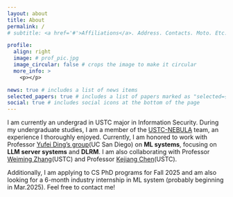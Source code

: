 ```yaml
---
layout: about
title: About
permalink: /
# subtitle: <a href='#'>Affiliations</a>. Address. Contacts. Moto. Etc.

profile:
  align: right
  image: # prof_pic.jpg
  image_circular: false # crops the image to make it circular
  more_info: >
    <p></p>

news: true # includes a list of news items
selected_papers: true # includes a list of papers marked as "selected={true}"
social: true # includes social icons at the bottom of the page
---
```


<!-- Write your biography here. Tell the world about yourself. Link to your favorite [subreddit](http://reddit.com). You can put a picture in, too. The code is already in, just name your picture `prof_pic.jpg` and put it in the `img/` folder.

Put your address / P.O. box / other info right below your picture. You can also disable any of these elements by editing `profile` property of the YAML header of your `_pages/about.md`. Edit `_bibliography/papers.bib` and Jekyll will render your [publications page](/al-folio/publications/) automatically.

Link to your social media connections, too. This theme is set up to use [Font Awesome icons](https://fontawesome.com/) and [Academicons](https://jpswalsh.github.io/academicons/), like the ones below. Add your Facebook, Twitter, LinkedIn, Google Scholar, or just disable all of them. -->

I am currently an undergrad in USTC major in Information Security. During my undergraduate studies, I am a member of the [USTC-NEBULA](https://www.nebuu.la) team, an experience I thoroughly enjoyed. Currently, I am honored to work with Professor [Yufei Ding’s group](https://picassolab.squarespace.com)(UC San Diego) on **ML systems**, focusing on **LLM server systems** and **DLRM**. I am also collaborating with Professor [Weiming Zhang](http://staff.ustc.edu.cn/~zhangwm/#)(USTC) and Professor [Kejiang Chen](http://home.ustc.edu.cn/~chenkj/)(USTC).

Additionally, I am applying to CS PhD programs for Fall 2025 and am also looking for a 6-month industry internship in ML system (probably beginning in Mar.2025). Feel free to contact me!